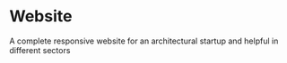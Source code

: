 # Website
A complete responsive website for an architectural startup
and helpful in different sectors
